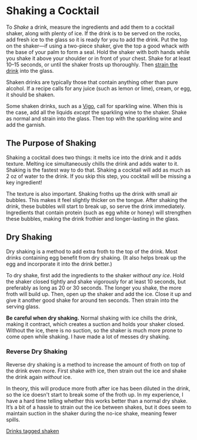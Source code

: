 # Shaking a Cocktail

To *Shake* a drink, measure the ingredients and add them to a cocktail shaker, along with plenty of ice. If the drink is to be served on the rocks, add fresh ice to the glass so it is ready for you to add the drink. Put the top on the shaker—if using a two-piece shaker, give the top a good whack with the base of your palm to form a seal. Hold the shaker with both hands while you shake it above your shoulder or in front of your chest. Shake for at least 10&ndash;15 seconds, or until the shaker frosts up thoroughly. Then [strain the drink](/techniques/straining/) into the glass.

Shaken drinks are typically those that contain anything other than pure alcohol. If a recipe calls for any juice (such as lemon or lime), cream, or egg, it should be shaken.

Some shaken drinks, such as a [Vigo](/drinks/vigo/), call for sparkling wine. When this is the case, add all the liquids *except* the sparkling wine to the shaker. Shake as normal and strain into the glass. Then top with the sparkling wine and add the garnish.

## The Purpose of Shaking

Shaking a cocktail does two things: it melts ice into the drink and it adds texture. Melting ice simultaneously chills the drink and adds water to it. Shaking is the fastest way to do that. Shaking a cocktail will add as much as 2 oz of water to the drink. If you skip this step, you cocktail will be missing a key ingredient!

The texture is also important. Shaking froths up the drink with small air bubbles. This makes it feel slightly thicker on the tongue. After shaking the drink, these bubbles will start to break up, so serve the drink immediately. Ingredients that contain protein (such as egg white or honey) will strengthen these bubbles, making the drink frothier and longer-lasting in the glass.

## Dry Shaking
Dry shaking is a method to add extra froth to the top of the drink. Most drinks containing egg benefit from dry shaking. (It also helps break up the egg and incorporate it into the drink better.)

To dry shake, first add the ingredients to the shaker *without any ice*. Hold the shaker closed tightly and shake vigorously for at least 10 seconds, but preferably as long as 20 or 30 seconds. The longer you shake, the more froth will build up. Then, open up the shaker and add the ice. Close it up and give it another good shake for around ten seconds. Then strain into the serving glass.

**Be careful when dry shaking.** Normal shaking with ice chills the drink, making it contract, which creates a suction and holds your shaker closed. Without the ice, there is no suction, so the shaker is much more prone to come open while shaking. I have made a lot of messes dry shaking.

### Reverse Dry Shaking
Reverse dry shaking is a method to increase the amount of froth on top of the drink even more. First shake *with* ice, then strain out the ice and shake the drink again *without* ice.

In theory, this will produce more froth after ice has been diluted in the drink, so the ice doesn't start to break some of the froth up. In my experience, I have a hard time telling whether this works better than a normal dry shake. It’s a bit of a hassle to strain out the ice between shakes, but it does seem to maintain suction in the shaker during the no-ice shake, meaning fewer spills.

[Drinks tagged shaken](/tags/shaken/)
